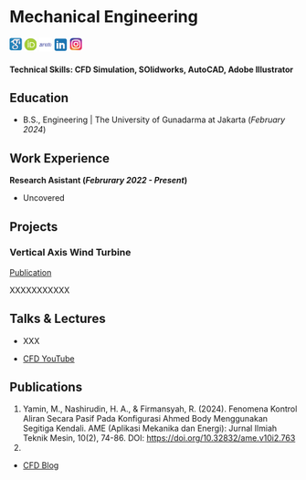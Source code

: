 # Mechanical Engineering

[![Scholar](/assets/img/Scholar.png)](https://scholar.google.com/citations?hl=en&view_op=list_works&gmla=AGd7smEYuOq7ZTlQV4dx1LE0Wk2truUpe-2G7lRZsInjyle-Dc-71dwfZuYRcyIjq6VXaOMkVKxtEg2xHPet3A&user=T_5SbsEAAAAJ) [![Orcid](/assets/img/Orcid.png)](https://orcid.org/0009-0002-4961-1489) [![Zenodo](/assets/img/Zeno.png)](https://zenodo.org/me/uploads?q=&l=list&p=1&s=10&sort=newest) [![LinkedIn](/assets/img/LinIn.png)](https://www.linkedin.com/in/arrynfr/) [![Insta](/assets/img/Insta.png)](https://www.instagram.com/arryn.fr?igsh=MTdpZjVsMzR4eDR0ag==)


#### Technical Skills: CFD Simulation, SOlidworks, AutoCAD, Adobe Illustrator

## Education
- B.S., Engineering | The University of Gunadarma at Jakarta (_February 2024_)								       		


## Work Experience
**Research Asistant (_Februrary 2022 - Present_)**
- Uncovered 


## Projects
### Vertical Axis Wind Turbine 
[Publication](Link)

XXXXXXXXXXX


## Talks & Lectures
- XXX

- [CFD YouTube](Link)

## Publications
1. Yamin, M., Nashirudin, H. A., & Firmansyah, R. (2024). Fenomena Kontrol Aliran Secara Pasif Pada Konfigurasi Ahmed Body Menggunakan Segitiga Kendali. AME (Aplikasi Mekanika dan Energi): Jurnal Ilmiah Teknik Mesin, 10(2), 74-86. DOI: https://doi.org/10.32832/ame.v10i2.763
2. 

- [CFD Blog](Link)
